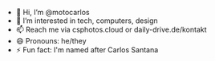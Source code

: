 - 👋 Hi, I’m @motocarlos
- 👀 I’m interested in tech, computers, design
- 📫 Reach me via csphotos.cloud or daily-drive.de/kontakt
- 😄 Pronouns: he/they
- ⚡ Fun fact: I'm named after Carlos Santana

<!---
motocarlos/motocarlos is a ✨ special ✨ repository because its `README.md` (this file) appears on your GitHub profile.
You can click the Preview link to take a look at your changes.
--->
